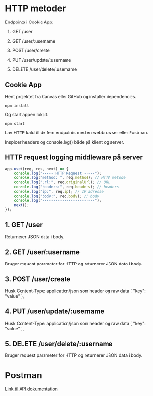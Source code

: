 # HTTP metoder

Endpoints i Cookie App:

1. GET /user

2. GET /user/:username

3. POST /user/create

4. PUT /user/update/:username

5. DELETE /user/delete/:username

## Cookie App

Hent projektet fra Canvas eller GitHub og installer dependencies.

```
npm install
```

Og start appen lokalt.

```
npm start
```

Lav HTTP kald til de fem endpoints med en webbrowser eller Postman.

Inspicer headers og console.log() både på klient og server.

## HTTP request logging middleware på server

```javascript
app.use((req, res, next) => {
    console.log("----- HTTP Request -----");
    console.log("method: ", req.method); // HTTP metode
    console.log("url:", req.originalUrl); // URL
    console.log("headers:", req.headers); // headers
    console.log("ip:", req.ip); // IP adresse
    console.log("body:", req.body); // body
    console.log("------------------------");
    next();
});
```

## 1. GET /user

Returnerer JSON data i body.

## 2. GET /user/:username

Bruger request parameter for HTTP og returnerer JSON data i body.

## 3. POST /user/create

Husk Content-Type: application/json som header og raw data { "key": "value" },

## 4. PUT /user/update/:username

Husk Content-Type: application/json som header og raw data { "key": "value" },

## 5. DELETE /user/delete/:username

Bruger request parameter for HTTP og returnerer JSON data i body.

# Postman

[Link til API dokumentation](https://documenter.getpostman.com/view/28835286/2sB3HqHyZR)